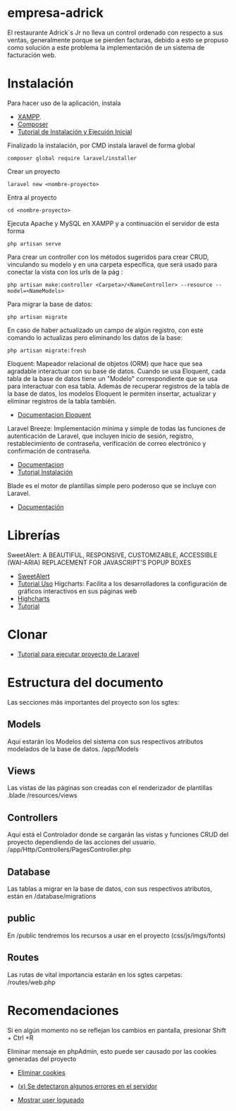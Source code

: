 # empresa-adrick
El restaurante Adrick´s Jr no lleva un control ordenado con respecto a sus ventas, generalmente porque se pierden facturas, debido a esto se propuso como solución a este problema la implementación de un sistema de facturación web.

# Instalación
Para hacer uso de la aplicación, instala
- [XAMPP](https://www.apachefriends.org/es/index.html).
- [Composer](https://getcomposer.org/)
- [Tutorial de Instalación y Ejecuión Inicial](https://www.youtube.com/watch?v=KKpXpWCTlbo&list=PLPl81lqbj-4KHPEGngoy5PSjjxcwnpCdb)

Finalizado la instalación, por CMD instala laravel de forma global
```
composer global require laravel/installer
```
Crear un proyecto
```
laravel new <nombre-proyecto>
```
Entra al proyecto
```
cd <nombre-proyecto>
```
Ejecuta Apache y MySQL en XAMPP y a continuación el servidor de esta forma
```
php artisan serve
```
Para crear un controller con los métodos sugeridos para crear CRUD, vinculando su modelo y en una carpeta específica, que será usado para conectar la vista con los urls de la pág :
```
php artisan make:controller <Carpeta>/<NameController> --resource --model=<NameModels>
```
Para migrar la base de datos:
```
php artisan migrate
```
En caso de haber actualizado un campo de algún registro, con este comando lo actualizas pero eliminando los datos de la base:
```
php artisan migrate:fresh
```
Eloquent: Mapeador relacional de objetos (ORM) que hace que sea agradable interactuar con su base de datos. Cuando se usa Eloquent, cada tabla de la base de datos tiene un "Modelo" correspondiente que se usa para interactuar con esa tabla. Además de recuperar registros de la tabla de la base de datos, los modelos Eloquent le permiten insertar, actualizar y eliminar registros de la tabla también.
- [Documentacion Eloquent](https://laravel.com/docs/8.x/eloquent#introduction)

Laravel Breeze: Implementación mínima y simple de todas las funciones de autenticación de Laravel, que incluyen inicio de sesión, registro, restablecimiento de contraseña, verificación de correo electrónico y confirmación de contraseña.
- [Documentacion](https://laravel.com/docs/8.x/starter-kits)
- [Tutorial Instalación](https://www.youtube.com/watch?v=Gx3d9n69d9o)

Blade es el motor de plantillas simple pero poderoso que se incluye con Laravel.
- [Documentación](https://laravel.com/docs/8.x/blade#introduction)

# Librerías
SweetAlert: A BEAUTIFUL, RESPONSIVE, CUSTOMIZABLE, ACCESSIBLE (WAI-ARIA) REPLACEMENT FOR JAVASCRIPT'S POPUP BOXES
- [SweetAlert](https://sweetalert2.github.io/#download)
- [Tutorial Uso](https://www.youtube.com/watch?v=D3Ww5FGa1mY)
Higcharts: Facilita a los desarrolladores la configuración de gráficos interactivos en sus páginas web
- [Highcharts](https://www.highcharts.com/demo/pie-basic)
- [Tutorial](https://www.itsolutionstuff.com/post/how-to-add-charts-in-laravel-5-using-highcharts-example.html)

# Clonar
- [Tutorial para ejecutar proyecto de Laravel](https://www.youtube.com/watch?v=EdZ0hQtrfEU)

# Estructura del documento
Las secciones más importantes del proyecto son los sgtes:

## Models
Aquí estarán los Modelos del sistema con sus respectivos atributos modelados de la base de datos.
/app/Models

## Views
Las vistas de las páginas son creadas con el renderizador de plantillas .blade
/resources/views

## Controllers
Aquí está el Controlador donde se cargarán las vistas y funciones CRUD del proyecto dependiendo de las acciones del usuario.
/app/Http/Controllers/PagesController.php

## Database
Las tablas a migrar en la base de datos, con sus respectivos atributos, están en
/database/migrations

## public 
En /public tendremos los recursos a usar en el proyecto (css/js/imgs/fonts)

## Routes
Las rutas de vital importancia estarán en los sgtes carpetas:
/routes/web.php

# Recomendaciones
Si en algún momento no se reflejan los cambios en pantalla, presionar Shift + Ctrl +R 

Eliminar mensaje en phpAdmin, esto puede ser causado por las cookies generadas del proyecto
- [Eliminar cookies](https://stackoverflow.com/questions/56537958/phpmyadmin-is-suddenly-showing-errors/56538632)
- [(x) Se detectaron algunos errores en el servidor](https://stackoverflow.com/questions/27370372/phpmyadmin-pop-up-error-notice-keeps-appearing-when-clicking-on-columns-of-datab)

- [Mostrar user logueado](https://es.stackoverflow.com/questions/160151/c%C3%B3mo-obtener-los-datos-del-usuario-logueado-con-laravel-auth)
